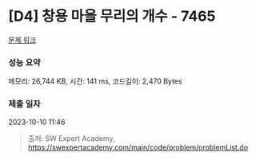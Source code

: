 # [D4] 창용 마을 무리의 개수 - 7465 

[문제 링크](https://swexpertacademy.com/main/code/problem/problemDetail.do?contestProbId=AWngfZVa9XwDFAQU) 

### 성능 요약

메모리: 26,744 KB, 시간: 141 ms, 코드길이: 2,470 Bytes

### 제출 일자

2023-10-10 11:46



> 출처: SW Expert Academy, https://swexpertacademy.com/main/code/problem/problemList.do